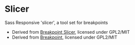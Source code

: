 Slicer
=====

Sass Responsive 'slicer', a tool set for breakpoints

- Derived from [Breakpoint Slicer](https://github.com/lolmaus/breakpoint-slicer), licensed under GPL2/MIT
- Derived from [Breakpoint](https://github.com/Team-Sass/breakpoint), licensed under GPL2/MIT
